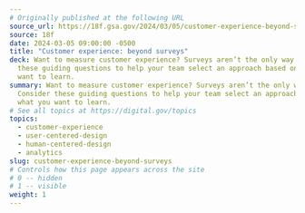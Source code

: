 ```yaml
---
# Originally published at the following URL
source_url: https://18f.gsa.gov/2024/03/05/customer-experience-beyond-surveys/
source: 18f
date: 2024-03-05 09:00:00 -0500
title: "Customer experience: beyond surveys"
deck: Want to measure customer experience? Surveys aren’t the only way! Consider
  these guiding questions to help your team select an approach based on what you
  want to learn.
summary: Want to measure customer experience? Surveys aren’t the only way!
  Consider these guiding questions to help your team select an approach based on
  what you want to learn.
# See all topics at https://digital.gov/topics
topics:
  - customer-experience
  - user-centered-design
  - human-centered-design
  - analytics
slug: customer-experience-beyond-surveys
# Controls how this page appears across the site
# 0 -- hidden
# 1 -- visible
weight: 1
---
```

